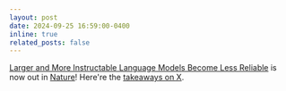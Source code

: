```yaml
---
layout: post
date: 2024-09-25 16:59:00-0400
inline: true
related_posts: false
---
```


[Larger and More Instructable Language Models Become Less Reliable](https://www.nature.com/articles/s41586-024-07930-y) is now out in [Nature](https://www.nature.com)! Here're the [takeaways on X](https://x.com/lexin_zhou/status/1838961179936293098).
